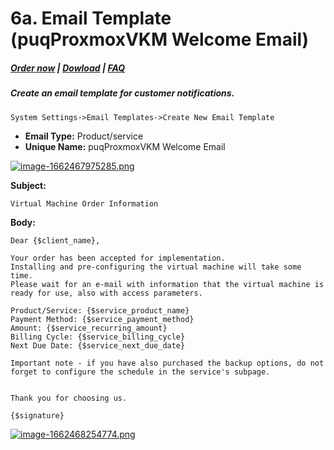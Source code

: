 # 6a. Email Template (puqProxmoxVKM Welcome Email)

#####  [Order now](https://panel.puqcloud.com/index.php?rp=/store/whmcs-module-proxmox-kvm) | [Dowload](https://download.puqcloud.com/WHMCS/servers/PUQ_WHMCS-Proxmox-KVM/) | [FAQ](https://faq.puqcloud.com/)

##### Create an email template for customer notifications.

```
System Settings->Email Templates->Create New Email Template
```

- **Email Type:** Product/service
- **Unique Name:** puqProxmoxVKM Welcome Email

[![image-1662467975285.png](https://doc.puq.info/uploads/images/gallery/2022-09/scaled-1680-/image-1662467975285.png)](https://doc.puq.info/uploads/images/gallery/2022-09/image-1662467975285.png)

**Subject:**

```
Virtual Machine Order Information
```

**Body:**

```
Dear {$client_name},

Your order has been accepted for implementation.
Installing and pre-configuring the virtual machine will take some time.
Please wait for an e-mail with information that the virtual machine is ready for use, also with access parameters.

Product/Service: {$service_product_name}
Payment Method: {$service_payment_method}
Amount: {$service_recurring_amount}
Billing Cycle: {$service_billing_cycle}
Next Due Date: {$service_next_due_date}

Important note - if you have also purchased the backup options, do not forget to configure the schedule in the service's subpage.


Thank you for choosing us.

{$signature}
```

[![image-1662468254774.png](https://doc.puq.info/uploads/images/gallery/2022-09/scaled-1680-/image-1662468254774.png)](https://doc.puq.info/uploads/images/gallery/2022-09/image-1662468254774.png)